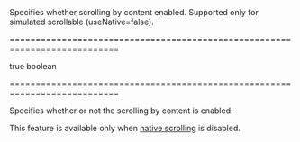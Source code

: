 <!--**
/*-------------------------------------------
    Auto-generated file. Do not modify.
-------------------------------------------

**-->
<!--d-->Specifies whether scrolling by content enabled. Supported only for simulated scrollable (useNative=false).<!--/d-->
===========================================================================
<!--default-->true<!--/default-->
<!--type-->boolean<!--/type-->
===========================================================================

<!--shortDescription-->
Specifies whether or not the scrolling by content is enabled.
<!--/shortDescription-->

<!--fullDescription-->
This feature is available only when [native scrolling](/Documentation/ApiReference/UI_Widgets/dxDataGrid/Configuration/scrolling/#useNative) is disabled.
<!--/fullDescription-->